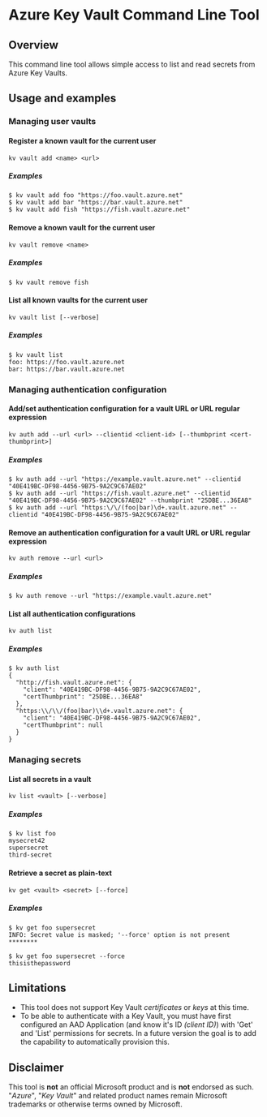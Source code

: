 # Azure Key Vault Command Line Tool

## Overview

This command line tool allows simple access to list and read secrets from Azure Key Vaults.

## Usage and examples

### Managing user vaults

#### Register a known vault for the current user

```
kv vault add <name> <url>
```

##### Examples

```
$ kv vault add foo "https://foo.vault.azure.net"
$ kv vault add bar "https://bar.vault.azure.net"
$ kv vault add fish "https://fish.vault.azure.net"
```

#### Remove a known vault for the current user
```
kv vault remove <name>
```

##### Examples

```
$ kv vault remove fish
```

#### List all known vaults for the current user

```
kv vault list [--verbose]
```

##### Examples

```
$ kv vault list
foo: https://foo.vault.azure.net
bar: https://bar.vault.azure.net
```

### Managing authentication configuration

#### Add/set authentication configuration for a vault URL or URL regular expression

```
kv auth add --url <url> --clientid <client-id> [--thumbprint <cert-thumbprint>]
```

##### Examples

```
$ kv auth add --url "https://example.vault.azure.net" --clientid "40E419BC-DF98-4456-9B75-9A2C9C67AE02"
$ kv auth add --url "https://fish.vault.azure.net" --clientid "40E419BC-DF98-4456-9B75-9A2C9C67AE02" --thumbprint "25DBE...36EA8"
$ kv auth add --url "https:\/\/(foo|bar)\d+.vault.azure.net" --clientid "40E419BC-DF98-4456-9B75-9A2C9C67AE02"
```

#### Remove an authentication configuration for a vault URL or URL regular expression

```
kv auth remove --url <url>
```

##### Examples

```
$ kv auth remove --url "https://example.vault.azure.net"
```

#### List all authentication configurations

```
kv auth list
```

##### Examples

```
$ kv auth list
{
  "http://fish.vault.azure.net": {
    "client": "40E419BC-DF98-4456-9B75-9A2C9C67AE02",
    "certThumbprint": "25DBE...36EA8"
  },
  "https:\\/\\/(foo|bar)\\d+.vault.azure.net": {
    "client": "40E419BC-DF98-4456-9B75-9A2C9C67AE02",
    "certThumbprint": null
  }
}
```

### Managing secrets

#### List all secrets in a vault

```
kv list <vault> [--verbose]
```

##### Examples

```
$ kv list foo
mysecret42
supersecret
third-secret
```

#### Retrieve a secret as plain-text

```
kv get <vault> <secret> [--force]
```

##### Examples

```
$ kv get foo supersecret
INFO: Secret value is masked; '--force' option is not present
********

$ kv get foo supersecret --force
thisisthepassword
```

## Limitations

- This tool does not support Key Vault _certificates_ or _keys_ at this time.
- To be able to authenticate with a Key Vault, you must have first configured an AAD Application (and know it's ID _(client ID)_) with 'Get' and 'List' permissions for secrets. In a future version the goal is to add the capability to automatically provision this.

## Disclaimer

This tool is **not** an official Microsoft product and is **not** endorsed as such. "_Azure_", "_Key Vault_" and related product names remain Microsoft trademarks or otherwise terms owned by Microsoft.

